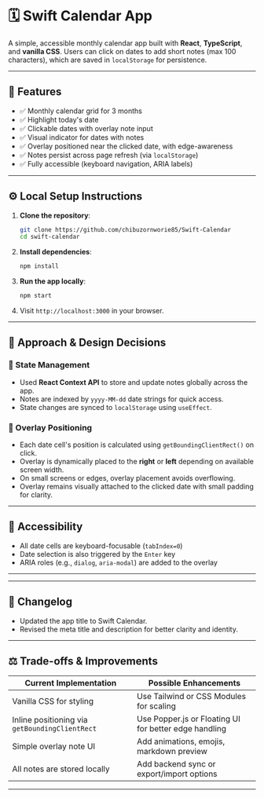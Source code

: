 # 🗓️ Swift Calendar App

A simple, accessible monthly calendar app built with **React**, **TypeScript**, and **vanilla CSS**. Users can click on dates to add short notes (max 100 characters), which are saved in `localStorage` for persistence.

---

## 📆 Features

* ✅ Monthly calendar grid for 3 months
* ✅ Highlight today's date
* ✅ Clickable dates with overlay note input
* ✅ Visual indicator for dates with notes
* ✅ Overlay positioned near the clicked date, with edge-awareness
* ✅ Notes persist across page refresh (via `localStorage`)
* ✅ Fully accessible (keyboard navigation, ARIA labels)

---

## ⚙️ Local Setup Instructions

1. **Clone the repository**:

   ```bash
   git clone https://github.com/chibuzornworie85/Swift-Calendar
   cd swift-calendar
   ```

2. **Install dependencies**:

   ```bash
   npm install
   ```

3. **Run the app locally**:

   ```bash
   npm start
   ```

4. Visit `http://localhost:3000` in your browser.

---

## 🧠 Approach & Design Decisions

### 🔄 State Management

* Used **React Context API** to store and update notes globally across the app.
* Notes are indexed by `yyyy-MM-dd` date strings for quick access.
* State changes are synced to `localStorage` using `useEffect`.

### 📍 Overlay Positioning

* Each date cell's position is calculated using `getBoundingClientRect()` on click.
* Overlay is dynamically placed to the **right** or **left** depending on available screen width.
* On small screens or edges, overlay placement avoids overflowing.
* Overlay remains visually attached to the clicked date with small padding for clarity.

---

## 🧪 Accessibility

* All date cells are keyboard-focusable (`tabIndex=0`)
* Date selection is also triggered by the `Enter` key
* ARIA roles (e.g., `dialog`, `aria-modal`) are added to the overlay

---
---

## 📝 Changelog

* Updated the app title to Swift Calendar.
* Revised the meta title and description for better clarity and identity.

---

## ⚖️ Trade-offs & Improvements

| Current Implementation                         | Possible Enhancements                                 |
| ---------------------------------------------- | ----------------------------------------------------- |
| Vanilla CSS for styling                        | Use Tailwind or CSS Modules for scaling               |
| Inline positioning via `getBoundingClientRect` | Use Popper.js or Floating UI for better edge handling |
| Simple overlay note UI                         | Add animations, emojis, markdown preview              |
| All notes are stored locally                   | Add backend sync or export/import options             |


---